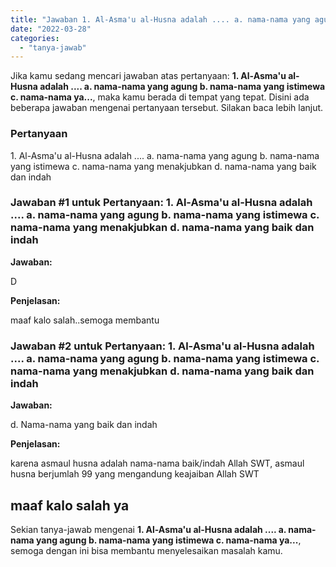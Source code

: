 ```yaml
---
title: "Jawaban 1. Al-Asma'u al-Husna adalah .... a. nama-nama yang agung b. nama-nama yang istimewa c. nama-nama ya..."
date: "2022-03-28"
categories: 
  - "tanya-jawab"
---
```


Jika kamu sedang mencari jawaban atas pertanyaan: **1\. Al-Asma'u al-Husna adalah .... a. nama-nama yang agung b. nama-nama yang istimewa c. nama-nama ya...**, maka kamu berada di tempat yang tepat. Disini ada beberapa jawaban mengenai pertanyaan tersebut. Silakan baca lebih lanjut.

### Pertanyaan

1\. Al-Asma'u al-Husna adalah .... a. nama-nama yang agung b. nama-nama yang istimewa c. nama-nama yang menakjubkan d. nama-nama yang baik dan indah​

### Jawaban #1 untuk Pertanyaan: 1. Al-Asma'u al-Husna adalah .... a. nama-nama yang agung b. nama-nama yang istimewa c. nama-nama yang menakjubkan d. nama-nama yang baik dan indah​

**Jawaban:**

D

**Penjelasan:**

maaf kalo salah..semoga membantu

### Jawaban #2 untuk Pertanyaan: 1. Al-Asma'u al-Husna adalah .... a. nama-nama yang agung b. nama-nama yang istimewa c. nama-nama yang menakjubkan d. nama-nama yang baik dan indah​

**Jawaban:**

d. Nama-nama yang baik dan indah

**Penjelasan:**

karena asmaul husna adalah nama-nama baik/indah Allah SWT, asmaul husna berjumlah 99 yang mengandung keajaiban Allah SWT

## maaf kalo salah ya

Sekian tanya-jawab mengenai **1\. Al-Asma'u al-Husna adalah .... a. nama-nama yang agung b. nama-nama yang istimewa c. nama-nama ya...**, semoga dengan ini bisa membantu menyelesaikan masalah kamu.
